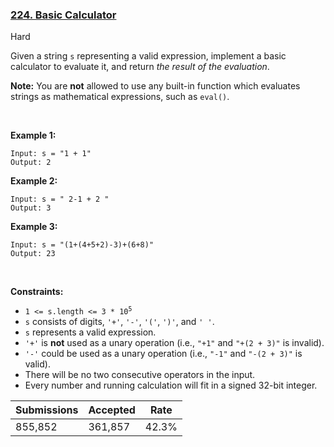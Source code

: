 ### [224. Basic Calculator](https://leetcode.com/problems/basic-calculator/)

Hard

Given a string `` s `` representing a valid expression, implement a basic calculator to evaluate it, and return _the result of the evaluation_.

__Note:__ You are __not__ allowed to use any built-in function which evaluates strings as mathematical expressions, such as `` eval() ``.

 

<strong class="example">Example 1:</strong>

```
Input: s = "1 + 1"
Output: 2
```

<strong class="example">Example 2:</strong>

```
Input: s = " 2-1 + 2 "
Output: 3
```

<strong class="example">Example 3:</strong>

```
Input: s = "(1+(4+5+2)-3)+(6+8)"
Output: 23
```

 

__Constraints:__

*   <code>1 <= s.length <= 3 * 10<sup>5</sup></code>
*   `` s `` consists of digits, `` '+' ``, `` '-' ``, `` '(' ``, `` ')' ``, and `` ' ' ``.
*   `` s `` represents a valid expression.
*   `` '+' `` is __not__ used as a unary operation (i.e., `` "+1" `` and `` "+(2 + 3)" `` is invalid).
*   `` '-' `` could be used as a unary operation (i.e., `` "-1" `` and `` "-(2 + 3)" `` is valid).
*   There will be no two consecutive operators in the input.
*   Every number and running calculation will fit in a signed 32-bit integer.

| Submissions    | Accepted     | Rate   |
| -------------- | ------------ | ------ |
| 855,852 | 361,857 | 42.3% |